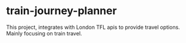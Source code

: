 # train-journey-planner
This project, integrates with London TFL apis to provide travel options. Mainly focusing on train travel. 
